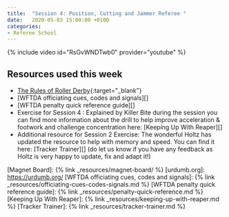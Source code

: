 ```yaml
---
title:  "Session 4: Position, Cutting and Jammer Referee "
date:   2020-05-03 15:00:00 +0100
categories:
- Referee School
---
```

<!-- more -->

{% include video id="RsGvWNDTwb0" provider="youtube" %}

## Resources used this week
-   [The Rules of Roller Derby][]{:target="_blank"}
-   [WFTDA officiating cues, codes and signals][]
-   [WFTDA penalty quick reference guide][]
-   Exercise for Session 4 : Explained by Killer Bite during the session you can find more information about the drill to help improve acceleration & footwork and challenge concentration here: [Keeping Up With Reaper][]
-   Additional resource for Session 2 Exercise: The wonderful Holtz has updated the resource to help with memory and speed.  You can find it here: [Tracker Trainer][] (do let us know if you have any feedback as Holtz is very happy to update, fix and adapt it!)

[The Rules of Roller Derby]: <https://rules.wftda.com> "The Rules of Flat Track Roller Derby"
[Magnet Board]: {% link _resources/magnet-board/ %}
[urdumb.org]: <https://urdumb.org/>
[WFTDA officiating cues, codes and signals]: {% link _resources/officiating-cues-codes-signals.md %}
[WFTDA penalty quick reference guide]: {% link _resources/penalty-quick-reference.md %}
[Keeping Up With Reaper]: {% link _resources/keeping-up-with-reaper.md %}
[Tracker Trainer]: {% link _resources/tracker-trainer.md %}
